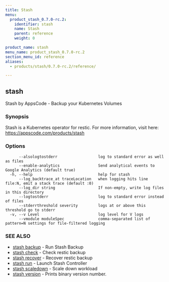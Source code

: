 ```yaml
---
title: Stash
menu:
  product_stash_0.7.0-rc.2:
    identifier: stash
    name: Stash
    parent: reference
    weight: 0

product_name: stash
menu_name: product_stash_0.7.0-rc.2
section_menu_id: reference
aliases:
  - products/stash/0.7.0-rc.2/reference/

---
```

## stash

Stash by AppsCode - Backup your Kubernetes Volumes

### Synopsis

Stash is a Kubernetes operator for restic. For more information, visit here: https://appscode.com/products/stash

### Options

```
      --alsologtostderr                  log to standard error as well as files
      --enable-analytics                 Send analytical events to Google Analytics (default true)
  -h, --help                             help for stash
      --log_backtrace_at traceLocation   when logging hits line file:N, emit a stack trace (default :0)
      --log_dir string                   If non-empty, write log files in this directory
      --logtostderr                      log to standard error instead of files
      --stderrthreshold severity         logs at or above this threshold go to stderr
  -v, --v Level                          log level for V logs
      --vmodule moduleSpec               comma-separated list of pattern=N settings for file-filtered logging
```

### SEE ALSO

* [stash backup](/docs/reference/stash_backup.md)	 - Run Stash Backup
* [stash check](/docs/reference/stash_check.md)	 - Check restic backup
* [stash recover](/docs/reference/stash_recover.md)	 - Recover restic backup
* [stash run](/docs/reference/stash_run.md)	 - Launch Stash Controller
* [stash scaledown](/docs/reference/stash_scaledown.md)	 - Scale down workload
* [stash version](/docs/reference/stash_version.md)	 - Prints binary version number.

